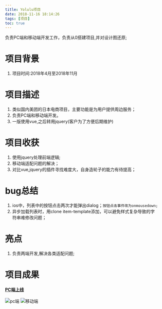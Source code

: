 ```yaml
---
title: Yolulu项目
date: 2018-11-16 18:14:26
tags: [项目]
toc: true
---
```


负责PC端和移动端开发工作，负责从0搭建项目,并对设计图还原;

<!-- more -->

# 项目背景
1. 项目时间:2018年4月至2018年11月

# 项目描述
1. 类似国内美团的日本电商项目，主要功能是为用户提供周边服务；
2. 负责PC端和移动端开发。
3. 一版使用vue,之后转用jquery(客户为了方便后期维护)

# 项目收获
1. 使用jquery处理前端逻辑;
2. 移动端适配问题的解决；
3. 对比vue,jquery的插件寻找难度大，自身造轮子的能力有待提高；

# bug总结
1. ios中，列表中的按钮点击两次才能弹出dialog；`按钮点击事件改为onmousedown;`
2. 异步加载列表时，用clone item-template添加，可以避免样式复杂导致的字符串难修改问题；

# 亮点
1. 负责两端开发,解决各类适配问题;



# 项目成果
#### [PC端上线](http://magazine.yolulu.com/)


<div class="justified-gallery">
<img src="/imgs/yolulu1.png" alt="pc端" />
<img src="/imgs/yolulu2.png" alt="移动端" />
</div>



